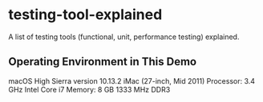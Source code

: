 # testing-tool-explained
A list of testing tools (functional, unit, performance testing) explained.


## Operating Environment in This Demo
macOS High Sierra version 10.13.2
iMac (27-inch, Mid 2011)
Processor: 3.4 GHz Intel Core i7
Memory: 8 GB 1333 MHz DDR3
